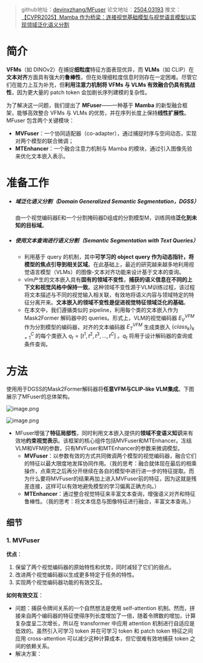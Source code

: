 > github地址：[devinxzhang/MFuser](https://github.com/devinxzhang/MFuser)
> 论文地址：[2504.03193](https://arxiv.org/pdf/2504.03193)
> 推文：[【CVPR2025】Mamba 作为桥梁：连接视觉基础模型与视觉语言模型以实现领域泛化语义分割](https://mp.weixin.qq.com/s/hfXt3fA-D2plcbs9xudNEg)

# 简介
**VFMs**（如 DINOv2）在捕捉**细粒度**特征方面表现优异，而 **VLMs**（如 CLIP）在**文本对齐**方面具有强大的**鲁棒性**，但在处理细粒度信息时则存在一定困难。尽管它们在能力上互为补充，但**利用注意力机制将 VFMs 与 VLMs 有效融合仍具有挑战性**，因为更大量的 patch token 会加剧长序列建模的复杂性。

为了解决这一问题，我们提出了 **MFuser**——一种基于 **Mamba** 的新型融合框架，能够高效整合 VFMs 与 VLMs 的优势，并在序列长度上保持**线性扩展性**。MFuser 包含两个关键模块：
- **MVFuser**：一个协同适配器（co-adapter），通过捕捉时序与空间动态，实现对两个模型的联合微调；
- **MTEnhancer**：一个融合注意力机制与 Mamba 的模块，通过引入图像先验来优化文本嵌入表示。

# 准备工作
* ##### 域泛化语义分割（Domain Generalized Semantic Segmentation，DGSS）
	由一个视觉编码器E和一个分割掩码器D组成的分割模型M，训练网络**泛化到未知的目标域**。

* ##### 使用文本查询进行语义分割（Semantic Segmentation with Text Queries）
	* 利用基于 query 的机制，其中**可学习的 object query 作为动态指针，将模型的焦点引导到相关区域**。在此基础上，最近的研究越来越多地利用视觉语言模型（VLMs）的图像-文本对齐功能来设计基于文本的查询。
	* vlm产生的文本嵌入具有**固有的领域不变性**，**捕获的语义信息在不同的上下文和视觉风格中保持一致**。这种领域不变性源于VLM训练过程，该过程将文本描述与不同的视觉输入相关联，有效地将语义内容与领域特定的特征分离开来。**文本嵌入的领域不变性是促进视觉特征领域泛化的基础**。
	* 在本文中，我们遵循类似的 pipeline，利用每个类的文本嵌入作为 Mask2Former 解码器中的 queries。形式上，VLM的视觉编码器 $E^{VFM}_{V}$ 作为分割模型的编码器，对齐的文本编码器 $E^{VFM}_{T}$ 生成类嵌入 $\lbrace{class_k}\rbrace ^C_{k=1}$ 的每个类嵌入 $q_t = [t^1, t^2, t^3, ..., t^C]$ 。$q_t$ 将用于设计解码器的查询或条件查询。

# 方法
使用用于DGSS的Mask2Former解码器将**任意VFM与CLIP-like VLM集成**。下图展示了MFuser的总体架构。

![image.png](https://youki-1330066034.cos.ap-guangzhou.myqcloud.com/machine-learning/202505312203372.png)


![image.png](https://youki-1330066034.cos.ap-guangzhou.myqcloud.com/machine-learning/202505312202774.png)

* MFuser增强了**特征局部性**，同时利用文本嵌入提供的**领域不变语义知识**来有效地**约束视觉表示**。该框架的核心组件包括MVFuser和MTEnhancer。冻结VLM和VFM的参数，只有MVFuser和MTEnhancer的参数来微调模型。
	* **MVFuser**：以参数有效的方式共同微调两个模型的视觉编码器，融合它们的特征以最大限度地发挥协同作用。（我的思考：融合就体现在最后的相乘操作，点乘完之后再分开继续在各自的模型中进行进一步的特征提取。而为什么要将MVFuser的结果再加上进入MVFuser前的特征，因为这就是残差连接，这样可以有效地避免模型的学习偏离正确方向。）
	* **MTEnhancer**：通过整合视觉特征来丰富文本查询，增强语义对齐和特征鲁棒性。（我的思考：将文本信息与图像特征进行融合，丰富文本查询。）

## 细节
### 1. MVFuser

**优点**：
1. 保留了两个视觉编码器的原始特性和优势，同时减轻了它们的弱点。
2. 改进两个视觉编码器以生成更多特定于任务的特性。
3. 实现两个视觉编码器功能的有效交互。

**如何有效交互**：
* 问题：捕获令牌间关系的一个自然想法是使用 self-attention 机制。然而，拼接来自两个编码器的特征使得序列长度增加了一倍，随着令牌数的增加，计算复杂度呈二次增长，所以在 transformer 中应用 attention 机制进行自适应是低效的。虽然引入可学习 token 并在可学习 token 和 patch token 特征之间应用 cross-attention 可以减少这种计算成本，但它很难有效地捕获 token 之间的依赖关系。
* 解决方案：

